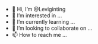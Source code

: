- 👋 Hi, I’m @Leviginting
- 👀 I’m interested in ...
- 🌱 I’m currently learning ...
- 💞️ I’m looking to collaborate on ...
- 📫 How to reach me ...

<!---
Leviginting/Leviginting is a ✨ special ✨ repository because its `README.md` (this file) appears on your GitHub profile.
You can click the Preview link to take a look at your changes.
--->
